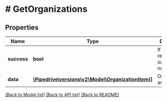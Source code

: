 # # GetOrganizations

## Properties

Name | Type | Description | Notes
------------ | ------------- | ------------- | -------------
**success** | **bool** | If the response is successful or not | [optional]
**data** | [**\Pipedrive\versions\v2\Model\OrganizationItem[]**](OrganizationItem.md) | Organizations array | [optional]

[[Back to Model list]](../../README.md#models) [[Back to API list]](../../README.md#endpoints) [[Back to README]](../../README.md)
